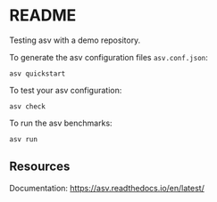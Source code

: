 # README

Testing asv with a demo repository.

To generate the asv configuration files `asv.conf.json`:
```
asv quickstart
```

To test your asv configuration:
```
asv check
```

To run the asv benchmarks:
```
asv run
```

## Resources

Documentation: https://asv.readthedocs.io/en/latest/

